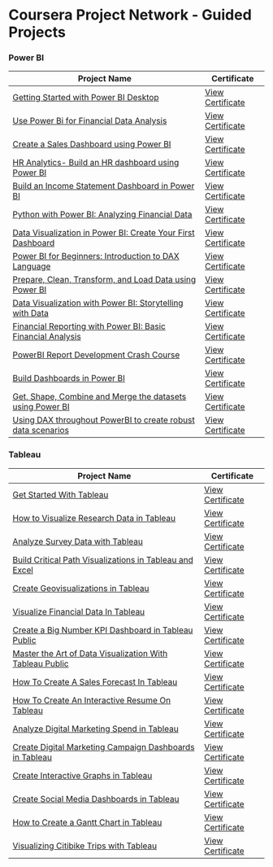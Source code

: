 # Coursera Project Network - Guided Projects

### Power BI

| Project Name                                                | Certificate                                               |
|------------------------------------------------------------|-----------------------------------------------------------|
| [Getting Started with Power BI Desktop](https://www.coursera.org/projects/power-bi-desktop) | [View Certificate](https://coursera.org/share/c8e16eba6e795e3361faa83b90c33db6) |
| [Use Power Bi for Financial Data Analysis](https://www.coursera.org/projects/use-power-bi-for-financial-data-analysis-project) | [View Certificate](https://coursera.org/share/62e46d9290f811a88f3dd8a00200237e) |
| [Create a Sales Dashboard using Power BI](https://www.coursera.org/projects/create-sales-dashboard-using-power-bi) | [View Certificate](https://coursera.org/share/96bee138ec98dd7fae29c140cc02f1d5) |
| [HR Analytics- Build an HR dashboard using Power BI](https://www.coursera.org/projects/hr-analytics-build-hr-dashboard-using-power-bi) | [View Certificate](https://coursera.org/share/a365739d0558f90d493d2a3c43105a2a) |
| [Build an Income Statement Dashboard in Power BI](https://www.coursera.org/projects/build-an-income-statement-dashboard-in-power-bi) | [View Certificate]() |
| [Python with Power BI: Analyzing Financial Data](https://www.coursera.org/projects/python-with-power-bi-analyzing-financial-data) | [View Certificate]() |
| [Data Visualization in Power BI: Create Your First Dashboard](https://www.coursera.org/projects/data-visualization-in-power-bi-create-your-first-dashboard) | [View Certificate]() |
| [Power BI for Beginners: Introduction to DAX Language](https://www.coursera.org/projects/powerbi-for-beginners-introduction-to-dax-language) | [View Certificate]() |
| [Prepare, Clean, Transform, and Load Data using Power BI](https://www.coursera.org/projects/prepare-clean-transform-and-load-data-using-powerbi) | [View Certificate]() |
| [Data Visualization with Power BI: Storytelling with Data](https://www.coursera.org/projects/data-visualization-with-power-bi-storytelling-with-data) | [View Certificate]() |
| [Financial Reporting with Power BI: Basic Financial Analysis](https://www.coursera.org/projects/financial-reporting-with-power-bi-financial-analysis) | [View Certificate]() |
| [PowerBI Report Development Crash Course](https://www.coursera.org/projects/powerbi-report-development-crash-course-wdnos) | [View Certificate]() |
| [Build Dashboards in Power BI](https://www.coursera.org/projects/build-dashboards-power-bi) | [View Certificate]() |
| [Get, Shape, Combine and Merge the datasets using Power BI](https://www.coursera.org/projects/get-shape-combine-and-merge-the-datasets-using-power-bi) | [View Certificate]() |
| [Using DAX throughout PowerBI to create robust data scenarios](https://www.coursera.org/projects/using-dax-throughout-powerbi-to-create-robust-data-scenarios) | [View Certificate]() |

### Tableau

| Project Name | Certificate |
|--------------|-------------|
| [Get Started With Tableau](https://www.coursera.org/projects/get-started-tableau) | [View Certificate]() |
| [How to Visualize Research Data in Tableau](https://www.coursera.org/projects/how-visualize-research-data-tableau) | [View Certificate]() |
| [Analyze Survey Data with Tableau](https://www.coursera.org/projects/analyze-survey-data-tableau) | [View Certificate]() |
| [Build Critical Path Visualizations in Tableau and Excel](https://www.coursera.org/projects/build-critical-path-visualizations-tableau-and-excel) | [View Certificate]() |
| [Create Geovisualizations in Tableau](https://www.coursera.org/projects/create-geovisualizations-tableau) | [View Certificate]() |
| [Visualize Financial Data In Tableau](https://www.coursera.org/projects/visualize-financial-data-tableau) | [View Certificate]() |
| [Create a Big Number KPI Dashboard in Tableau Public](https://www.coursera.org/projects/create-big-number-kpi-dashboard-tableau-public) | [View Certificate]() |
| [Master the Art of Data Visualization With Tableau Public](https://www.coursera.org/projects/master-data-visualization-tableau) | [View Certificate]() |
| [How To Create A Sales Forecast In Tableau](https://www.coursera.org/projects/how-to-create-a-sales-forecast-in-tableau) | [View Certificate]() |
| [How To Create An Interactive Resume On Tableau](https://www.coursera.org/projects/how-create-interactive-resume-tableau) | [View Certificate]() |
| [Analyze Digital Marketing Spend in Tableau](https://www.coursera.org/projects/analyze-digital-marketing-spend-tableau) | [View Certificate]() |
| [Create Digital Marketing Campaign Dashboards in Tableau](https://www.coursera.org/projects/create-digital-marketing-campaign-dashboards-tableau) | [View Certificate]() |
| [Create Interactive Graphs in Tableau](https://www.coursera.org/projects/create-interactive-graphs-tableau) | [View Certificate]() |
| [Create Social Media Dashboards in Tableau](https://www.coursera.org/projects/create-social-media-dashboards-tableau-ayild) | [View Certificate]() |
| [How to Create a Gantt Chart in Tableau](https://www.coursera.org/projects/how-create-gantt-chart-tableau) | [View Certificate]() |
| [Visualizing Citibike Trips with Tableau](https://www.coursera.org/projects/visualizing-citibike-trips-tableau) | [View Certificate]() |

